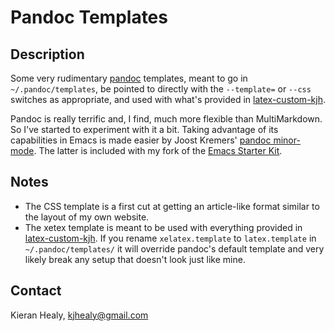 # Pandoc Templates 

## Description

Some very rudimentary [pandoc](http://johnmacfarlane.net/pandoc/) templates, meant to go in `~/.pandoc/templates`, be pointed to directly with the `--template=` or `--css` switches as appropriate, and used with what's provided in [latex-custom-kjh](http://kjhealy.github.com/latex-custom-kjh/). 

Pandoc is really terrific and, I find, much more flexible than MultiMarkdown. So I've started to experiment with it a bit. Taking advantage of its capabilities in Emacs is made easier by Joost Kremers' [pandoc minor-mode](http://user.uni-frankfurt.de/~kremers/pandoc-mode.html). The latter is included with my fork of the [Emacs Starter Kit](http://kjhealy.github.com/emacs-starter-kit/).

## Notes

-   The CSS template is a first cut at getting an article-like
    format similar to the layout of my own website.
-   The xetex template is meant to be used with everything provided
    in [latex-custom-kjh](http://github.com/kjhealy/latex-custom-kjh).
    If you rename `xelatex.template` to `latex.template` in
    `~/.pandoc/templates/` it will override pandoc's default template
    and very likely break any setup that doesn't look just like mine.


## Contact
Kieran Healy, kjhealy@gmail.com
